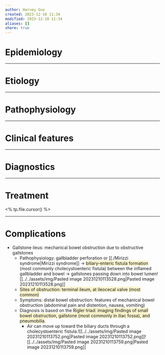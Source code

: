 ```yaml
---
author: Harvey Guo
created: 2023-12-10 11:34
modified: 2023-12-10 11:34
aliases: []
share: true
---
```


# Epidemiology


---
# Etiology


---
# Pathophysiology


---
# Clinical features


---
# Diagnostics


---
# Treatment
<% tp.file.cursor() %>

---
# Complications
- Gallstone ileus: mechanical bowel obstruction due to obstructive gallstones
	- Pathophysiology: gallbladder perforation or [[./Mirizzi syndrome|Mirizzi syndrome]] → <span style="background:rgba(240, 200, 0, 0.2)">biliary-enteric fistula formation</span> (most commonly cholecystoenteric fistula) between the inflamed gallbladder and bowel → gallstones passing down into bowel lumen![[../../assets/img/Pasted image 20231210113528.png|Pasted image 20231210113528.png]]
	- <span style="background:rgba(240, 200, 0, 0.2)">Sites of obstruction: terminal ileum, at ileocecal valve (most common)</span>
	- Symptoms: distal bowel obstruction: features of mechanical bowel obstruction (abdominal pain and distention, nausea, vomiting)
	- Diagnosis is based on the <span style="background:rgba(240, 200, 0, 0.2)">Rigler triad: imaging findings of small bowel obstruction, gallstone (most commonly in iliac fossa), and pneumobilia</span>.
		- Air can move up toward the biliary ducts through a cholecystoenteric fistula.![[../../assets/img/Pasted image 20231210113752.png|Pasted image 20231210113752.png]]![[../../assets/img/Pasted image 20231210113759.png|Pasted image 20231210113759.png]]